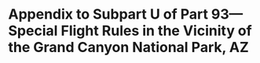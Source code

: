 # Appendix to Subpart U of Part 93—Special Flight Rules in the Vicinity of the Grand Canyon National Park, AZ



